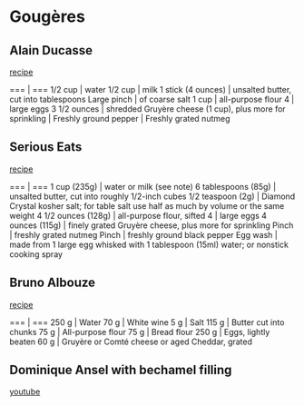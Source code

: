 # Gougères

## Alain Ducasse
[recipe](https://www.foodandwine.com/recipes/alain-ducasses-gougeres)

=== | ===
1/2 cup | water
1/2 cup | milk
1 stick (4 ounces) | unsalted butter, cut into tablespoons
Large pinch  | of coarse salt
1 cup | all-purpose flour
4 | large eggs
3 1/2 ounces | shredded Gruyère cheese (1 cup), plus more for sprinkling
 | Freshly ground pepper
 | Freshly grated nutmeg

## Serious Eats
[recipe](https://www.seriouseats.com/gougeres)

=== | ===
1 cup (235g) | water or milk (see note)
6 tablespoons (85g) | unsalted butter, cut into roughly 1/2-inch cubes
1/2 teaspoon (2g) | Diamond Crystal kosher salt; for table salt use half as much by volume or the same weight
4 1/2 ounces (128g) | all-purpose flour, sifted
4 | large eggs
4 ounces (115g) | finely grated Gruyère cheese, plus more for sprinkling
Pinch | freshly grated nutmeg
Pinch | freshly ground black pepper
Egg wash | made from 1 large egg whisked with 1 tablespoon (15ml) water; or nonstick cooking spray


## Bruno Albouze
[recipe](https://brunoalbouze.com/recipe/gougere/)

=== | ===
250 g | Water
70 g | White wine
5 g | Salt
115 g | Butter cut into chunks
75 g | All-purpose flour
75 g | Bread flour
250 g | Eggs, lightly beaten
60 g | Gruyère or Comté cheese or aged Cheddar, grated

## Dominique Ansel with bechamel filling
[youtube](https://www.youtube.com/watch?v=MKNrYQiUFew)

